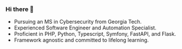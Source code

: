 ### Hi there 👋

<!--
**eojedapilchik/eojedapilchik** is a ✨ _special_ ✨ repository because its `README.md` (this file) appears on your GitHub profile.

Here are some ideas to get you started:

- 🔭 I’m currently working on ...
- 🌱 I’m currently learning ...
- 👯 I’m looking to collaborate on ...
- 🤔 I’m looking for help with ...
- 💬 Ask me about ...
- 📫 How to reach me: ...
- 😄 Pronouns: ...
- ⚡ Fun fact: ...
-->

- Pursuing an MS in Cybersecurity from Georgia Tech.
- Experienced Software Engineer and Automation Specialist.
- Proficient in PHP, Python, Typescript, Symfony, FastAPI, and Flask.
- Framework agnostic and committed to lifelong learning.

